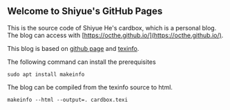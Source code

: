 ## Welcome to Shiyue's GitHub Pages

This is the source code of Shiyue He's cardbox, which is a personal blog.
The blog can access with [https://octhe.github.io/](https://octhe.github.io/).

This blog is based on [github page](https://pages.github.com/) and [texinfo](https://www.gnu.org/software/texinfo/).

The following command can install the prerequisites

    sudo apt install makeinfo

The blog can be compiled from the texinfo source to html.

    makeinfo --html --output=. cardbox.texi

